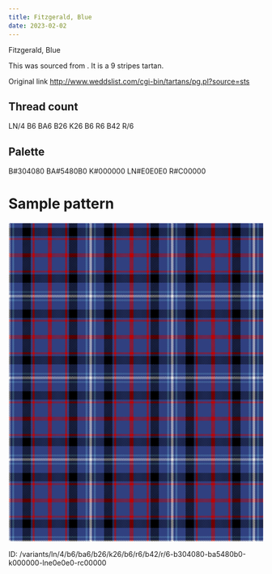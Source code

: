 ```yaml
---
title: Fitzgerald, Blue
date: 2023-02-02
---
```

Fitzgerald, Blue

This was sourced from <no value>.  It is a 9 stripes tartan.

Original link http://www.weddslist.com/cgi-bin/tartans/pg.pl?source=sts

## Thread count
LN/4 B6 BA6 B26 K26 B6 R6 B42 R/6

## Palette
B#304080 BA#5480B0 K#000000 LN#E0E0E0 R#C00000

# Sample pattern

![Tartan detail](tartan.png "LN/4 B6 BA6 B26 K26 B6 R6 B42 R/6 tartan")

ID: /variants/ln/4/b6/ba6/b26/k26/b6/r6/b42/r/6-b304080-ba5480b0-k000000-lne0e0e0-rc00000